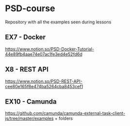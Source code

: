 # PSD-course
Repository with all the examples seen during lessons

## EX7 - Docker
https://www.notion.so/PSD-Docker-Tutorial-44e89fb4aae74e07ac1fe3ed4e52fd6d

## X8 - REST API
https://www.notion.so/PSD-REST-API-cee80e165f8e474ba5264cba8453cef1

## EX10 - Camunda
https://github.com/camunda/camunda-external-task-client-js/tree/master/examples
+ 
folders
